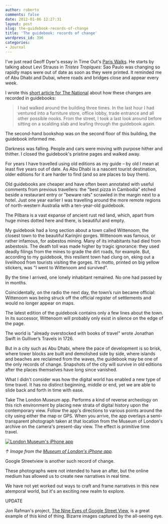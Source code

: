 ```yaml
---
author: roberto
comments: false
date: 2012-01-06 12:27:31
layout: post
slug: the-guidebook-records-of-change
title: 'The guidebook: records of change'
wordpress_id: 396
categories:
- Journal
---
```


I've just read Geoff Dyer's essay in Time Out's [Paris Walks](http://www.amazon.co.uk/Time-Book-Paris-Walks-Guides/dp/0140287213). He starts by talking about Levi Strauss in _Tristes Tropiques_: Sao Paulo was changing so rapidly maps were out of date as soon as they were printed. It reminded me of Abu Dhabi and Dubai, where roads and bridges close and appear every week.

I wrote this [short article for The National](http://www.thenational.ae/thenationalconversation/lifestyle-comment/records-of-change) about how these changes are recorded in guidebooks:


> I had walked around the building three times. In the last hour I had ventured into a furniture store, office lobby, trade entrance and all other possible nooks. From the street, I took a last look around before sitting on a scalding slab and leafing through the guidebook again.

The second-hand bookshop was on the second floor of this building, the guidebook informed me.

Darkness was falling. People and cars were moving with purpose hither and thither. I closed the guidebook's pristine pages and walked away.

For years I have travelled using old editions as my guide – by old I mean at least five years out of date. As Abu Dhabi is a nascent tourist destination, older editions for it are harder to find (and so are places to buy them).

Old guidebooks are cheaper and have often been annotated with useful comments from previous travellers: the "best pizza in Cambodia" etched beside a restaurant entry or "beware rats" scrawled in the margin next to a hotel. Just one year earlier I was travelling around the more remote regions of north-western Australia with a ten-year-old guidebook.

The Pilbara is a vast expanse of ancient rust red land, which, apart from huge mines dotted here and there, is beautiful and empty.

My guidebook had a long section about a town called Wittenoom, the closest town to the beautiful Karinjini gorges. Wittenoom was famous, or rather infamous, for asbestos mining. Many of its inhabitants had died from asbestosis. The death toll was made higher by tragic ignorance: they used deadly filings from the mines to grade the dirt roads, for example.
But, according to my guidebook, this resilient town had clung on, eking out a livelihood from tourists visiting the gorges. It’s motto, printed on big yellow stickers, was "I went to Wittenoom and survived".

By the time I arrived, one lonely inhabitant remained. No one had passed by in months.

Coincidentally, on the radio the next day, the town’s ruin became official: Wittenoom was being struck off the official register of settlements and would no longer appear on maps.

The latest edition of the guidebook contains only a few lines about the town. In its successor, Wittenoom will probably only exist in silence on the edge of the page.

The world is "already overstocked with books of travel" wrote Jonathan Swift in Gulliver’s Travels in 1726.

But in a city such as Abu Dhabi, where the pace of development is so brisk, where tower blocks are built and demolished side by side, where islands and beaches are reclaimed from the waves, the guidebook may be one of the only records of change. Snapshots of the city will survive in old editions after the places themselves have long since vanished.


What I didn't consider was how the digital world has enabled a new type of time travel. It has no distinct beginning, middle or end, yet we are able to slide back and forth in time with ease.

Take The London Museum app. Performs a kind of reverse archeology on this rich environment by placing new strata of digital history upon the contemporary view. Follow the app's directions to various points around the city using either the map or GPS. When you arrive, the app overlays a semi-transparent photograph taken at that location from the Museum of London's archive on the camera's present-day view. The effect is primitive time travel.

[![London Museum's iPhone app](http://www.robertocarroll.com/wp-content/uploads/2012/01/17324_streetmuseumbuckpal.jpg)](http://www.robertocarroll.com/2012/01/06/the-guidebook-records-of-change/17324_streetmuseumbuckpal/)

_↑ Image from the [ Museum of London's iPhone app](http://www.museumoflondon.org.uk/Explore-online/mobile-apps/)._

Google Streetview is another such record of change.

These photographs were not intended to have an after, but the online medium has allowed us to create new narratives in real time.

We have not yet worked out ways to craft and frame narratives in this new atemporal world, but it's an exciting new realm to explore.

UPDATE

Jon Rafman's project, [The Nine Eyes of Google Street View](http://9-eyes.com/), is a great example of this kind of thing. Bizarre images captured by the all-seeing eye.


